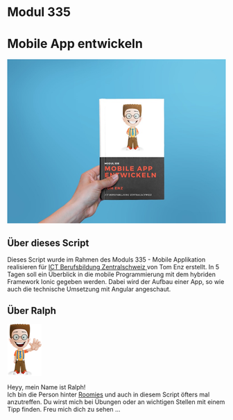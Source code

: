 # Modul 335

# Mobile App entwickeln

![](/bookcover.jpg)

## Über dieses Script

Dieses Script wurde im Rahmen des Moduls 335 - Mobile Applikation realisieren für [ICT Berufsbildung Zentralschweiz ](http://ict-bz.ch) von Tom Enz erstellt. In 5 Tagen soll ein Überblick in die mobile Programmierung mit dem hybriden Framework Ionic gegeben werden. Dabei wird der Aufbau einer App, so wie auch die technische Umsetzung mit Angular angeschaut.

## Über Ralph

![](/_allgemein/ralph_hello.png)

Heyy, mein Name ist Ralph!  
Ich bin die Person hinter [Roomies](https://roomies.ch) und auch in diesem Script öfters mal anzutreffen. Du wirst mich bei Übungen oder an wichtigen Stellen mit einem Tipp finden. Freu mich dich zu sehen ...

